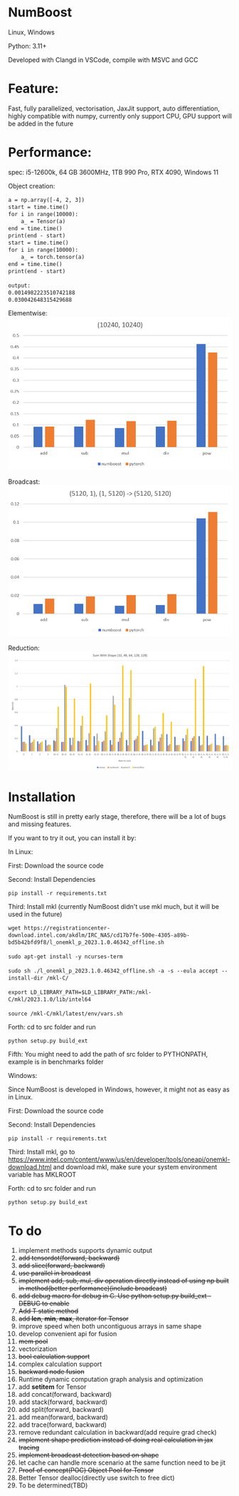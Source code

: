 # NumBoost
Linux, Windows

Python: 3.11+

Developed with Clangd in VSCode, compile with MSVC and GCC

# Feature:
Fast, fully parallelized, vectorisation, JaxJit support, auto differentiation, highly compatible with numpy,
currently only support CPU, GPU support will be added in the future

# Performance:
spec: i5-12600k, 64 GB 3600MHz, 1TB 990 Pro, RTX 4090, Windows 11

Object creation:
```
a = np.array([-4, 2, 3])
start = time.time()
for i in range(10000):
    a_ = Tensor(a)
end = time.time()
print(end - start)
start = time.time()
for i in range(10000):
    a_ = torch.tensor(a)
end = time.time()
print(end - start)

output: 
0.0014982223510742188
0.030042648315429688
```
Elementwise:
![](https://github.com/Jianqoq/NumBoost/blob/allocator_lru_cache/src/benchmarks/img_2.png)

Broadcast:
![](https://github.com/Jianqoq/NumBoost/blob/allocator_lru_cache/src/benchmarks/img_5.png)

Reduction:
![](https://github.com/Jianqoq/NumBoost/blob/main/src/benchmarks/sum.png)

# Installation
NumBoost is still in pretty early stage, therefore, there will be a lot of bugs and missing features.

If you want to try it out, you can install it by:

In Linux:

First: Download the source code

Second: Install Dependencies
```
pip install -r requirements.txt
```
Third: Install mkl (currently NumBoost didn't use mkl much, but it will be used in the future)
```
wget https://registrationcenter-download.intel.com/akdlm/IRC_NAS/cd17b7fe-500e-4305-a89b-bd5b42bfd9f8/l_onemkl_p_2023.1.0.46342_offline.sh

sudo apt-get install -y ncurses-term

sudo sh ./l_onemkl_p_2023.1.0.46342_offline.sh -a -s --eula accept --install-dir /mkl-C/

export LD_LIBRARY_PATH=$LD_LIBRARY_PATH:/mkl-C/mkl/2023.1.0/lib/intel64

source /mkl-C/mkl/latest/env/vars.sh
```
Forth: cd to src folder and run
```
python setup.py build_ext
```
Fifth: You might need to add the path of src folder to PYTHONPATH, example is in benchmarks folder

Windows:

Since NumBoost is developed in Windows, however, it might not as easy as in Linux.

First: Download the source code

Second: Install Dependencies
```
pip install -r requirements.txt
```
Third: Install mkl, go to https://www.intel.com/content/www/us/en/developer/tools/oneapi/onemkl-download.html and download mkl, make sure your system environment variable has MKLROOT

Forth: cd to src folder and run
```
python setup.py build_ext
```

# To do
1. implement methods supports dynamic output
2. ~~add tensordot(forward, backward)~~
3. ~~add slice(forward, backward)~~
4. ~~use parallel in broadcast~~
5. ~~implement add, sub, mul, div operation directly instead of using np built in method(better performance)(include broadcast)~~
6. ~~add debug macro for debug in C. Use python setup.py build_ext -DEBUG to enable~~
7. ~~Add T static method~~
8. ~~add __len__, __min__, __max__, iterator for Tensor~~
9. improve speed when both uncontiguous arrays in same shape
10. develop convenient api for fusion
11. ~~mem pool~~
12. vectorization
13. ~~bool calculation support~~
14. complex calculation support
15. ~~backward node fusion~~
16. Runtime dynamic computation graph analysis and optimization
17. add __setitem__ for Tensor
18. add concat(forward, backward)
19. add stack(forward, backward)
20. add split(forward, backward)
21. add mean(forward, backward)
22. add trace(forward, backward)
23. remove redundant calculation in backward(add require grad check)
24. ~~implement shape prediction instead of doing real calculation in jax tracing~~
25. ~~implement broadcast detection based on shape~~
26. let cache can handle more scenario at the same function need to be jit
27. ~~Proof of concept(POC) Object Pool for Tensor~~
28. Better Tensor dealloc(directly use switch to free dict)
29. To be determined(TBD)
